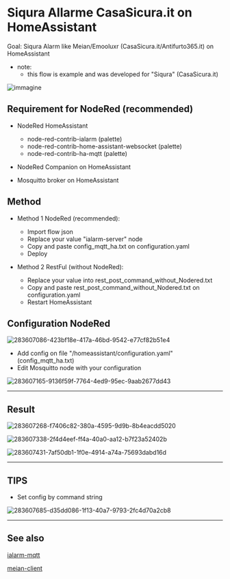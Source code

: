 #  Siqura Allarme CasaSicura.it on HomeAssistant #

Goal: Siqura Alarm like Meian/Emooluxr (CasaSicura.it/Antifurto365.it) on HomeAssistant

  * note: 
	* this flow is example and was developed for "Siqura" (CasaSicura.it)

![immagine](https://github.com/sdavides/sdavides-meian-Siqura_CasaSicuraAlarm-Homeassistant/assets/31100253/4bd246c2-d8a4-4c44-9af6-84b9ed796af7)


## Requirement for NodeRed (recommended) ##
* NodeRed HomeAssistant
  * node-red-contrib-ialarm (palette)
  * node-red-contrib-home-assistant-websocket (palette)
  * node-red-contrib-ha-mqtt (palette)

* NodeRed Companion on HomeAssistant
* Mosquitto broker on HomeAssistant
	
## Method ##
* Method 1 NodeRed (recommended):
	* Import flow json 
	* Replace your value "ialarm-server" node
 	* Copy and paste config_mqtt_ha.txt on configuration.yaml
	* Deploy
	
* Method 2 RestFul (without NodeRed):
	* Replace your value into rest_post_command_without_Nodered.txt
	* Copy and paste rest_post_command_without_Nodered.txt on configuration.yaml
	* Restart HomeAssistant

 
## Configuration NodeRed ##

![283607086-423bf18e-417a-46bd-9542-e77cf82b51e4](https://github.com/sdavides/meian-Siqura_CasaSicuraAlarm-Homeassistant/assets/31100253/a630cc1e-a079-4326-a758-5b7e904e4dee)

   * Add config on file "/homeassistant/configuration.yaml" (config_mqtt_ha.txt)
   * Edit Mosquitto node with your configuration

![283607165-9136f59f-7764-4ed9-95ec-9aab2677dd43](https://github.com/sdavides/meian-Siqura_CasaSicuraAlarm-Homeassistant/assets/31100253/da3b0a44-ac7f-47a3-9f11-8b399750701e)

---

## Result ##

![283607268-f7406c82-380a-4595-9d9b-8b4eacdd5020](https://github.com/sdavides/meian-Siqura_CasaSicuraAlarm-Homeassistant/assets/31100253/dcc5dc3b-b365-46ec-8371-baef2f491de1)

![283607338-2f4d4eef-ff4a-40a0-aa12-b7f23a52402b](https://github.com/sdavides/meian-Siqura_CasaSicuraAlarm-Homeassistant/assets/31100253/b5d230c2-5d23-45f3-b7be-40b429df6fae)

![283607431-7af50db1-1f0e-4914-a74a-75693dabd16d](https://github.com/sdavides/meian-Siqura_CasaSicuraAlarm-Homeassistant/assets/31100253/a915386e-7fe8-44c0-90e4-a11a4ba6bdd0)

---

## TIPS ##

* Set config by command string

![283607685-d35dd086-1f13-40a7-9793-2fc4d70a2cb8](https://github.com/sdavides/meian-Siqura_CasaSicuraAlarm-Homeassistant/assets/31100253/c97485a8-c5b3-40ab-847f-f78a394de16f)

---

## See also ##

[ialarm-mqtt](https://github.com/maxill1/ialarm-mqtt)
     
[meian-client](https://github.com/wildstray/meian-client)

